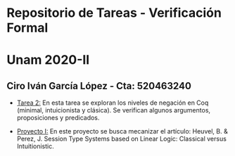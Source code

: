 # Repositorio de Tareas - Verificación Formal 
# Unam 2020-II
## Ciro Iván García López - Cta: 520463240

- [Tarea 2:](https://github.com/cigarcial/VF2020II/tree/master/Tarea2) En esta tarea se exploran los niveles de negación en Coq (minimal, intuicionista y clásica). Se verifican algunos argumentos, proposiciones y predicados. 

- [Proyecto I:](https://github.com/cigarcial/VF2020II/tree/master/Tarea2) En este proyecto se busca mecanizar el artículo: Heuvel, B. & Perez, J. Session Type Systems based on Linear Logic: Classical versus Intuitionistic.


